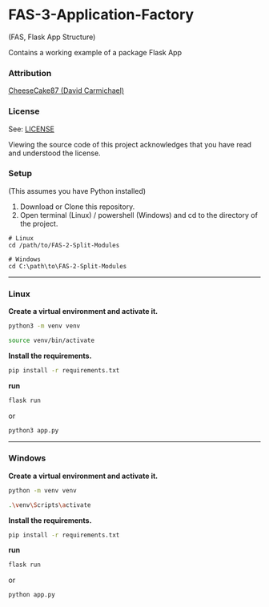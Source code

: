 # FAS-3-Application-Factory
(FAS, Flask App Structure)

Contains a working example of a package Flask App

### Attribution

[CheeseCake87 (David Carmichael)](https://github.com/CheeseCake87)

### License

See: [LICENSE](LICENSE)

Viewing the source code of this project acknowledges that you have read and understood the license.

### Setup

(This assumes you have Python installed)

1. Download or Clone this repository.
2. Open terminal (Linux) / powershell (Windows) and cd to the directory of the project.

```text
# Linux
cd /path/to/FAS-2-Split-Modules

# Windows
cd C:\path\to\FAS-2-Split-Modules
```

---

### Linux

**Create a virtual environment and activate it.**

```bash
python3 -m venv venv
```

```bash
source venv/bin/activate
```

**Install the requirements.**

```bash
pip install -r requirements.txt
```

**run**

```bash
flask run
```

or

```bash
python3 app.py
```

---

### Windows

**Create a virtual environment and activate it.**

```bash
python -m venv venv
```

```bash
.\venv\Scripts\activate
```

**Install the requirements.**

```bash
pip install -r requirements.txt
```

**run**

```bash
flask run
```

or

```bash
python app.py
```

